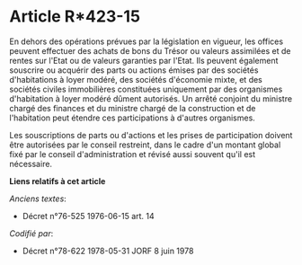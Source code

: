 # Article R*423-15

En dehors des opérations prévues par la législation en vigueur, les offices peuvent effectuer des achats de bons du Trésor ou
valeurs assimilées et de rentes sur l'Etat ou de valeurs garanties par l'Etat. Ils peuvent également souscrire ou acquérir
des parts ou actions émises par des sociétés d'habitations à loyer modéré, des sociétés d'économie mixte, et des sociétés
civiles immobilières constituées uniquement par des organismes d'habitation à loyer modéré dûment autorisés. Un arrêté
conjoint du ministre chargé des finances et du ministre chargé de la construction et de l'habitation peut étendre ces
participations à d'autres organismes.

Les souscriptions de parts ou d'actions et les prises de participation doivent être autorisées par le conseil restreint, dans
le cadre d'un montant global fixé par le conseil d'administration et révisé aussi souvent qu'il est nécessaire.

**Liens relatifs à cet article**

_Anciens textes_:

  - Décret n°76-525 1976-06-15 art. 14

_Codifié par_:

  - Décret n°78-622 1978-05-31 JORF 8 juin 1978
